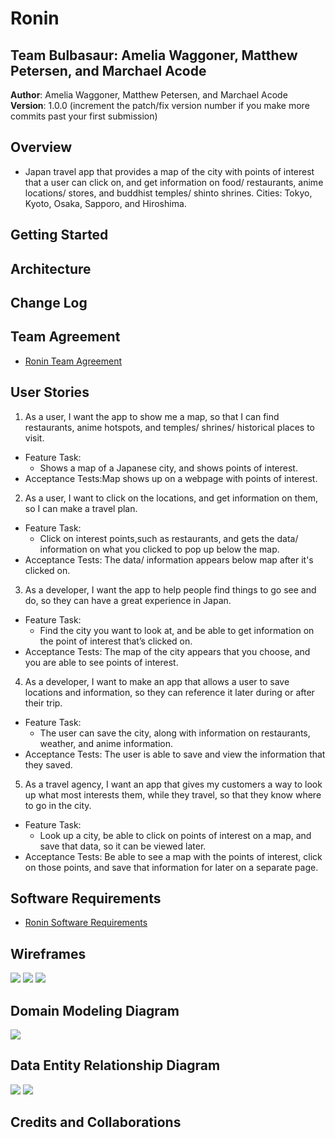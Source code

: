 # Ronin

## Team Bulbasaur: Amelia Waggoner, Matthew Petersen, and Marchael Acode

**Author**: Amelia Waggoner, Matthew Petersen, and Marchael Acode
**Version**: 1.0.0 (increment the patch/fix version number if you make more commits past your first submission)

## Overview

- Japan travel app that provides a map of the city with points of interest that a user can click on, and get information on food/ restaurants, anime locations/ stores, and buddhist temples/ shinto shrines. Cities: Tokyo, Kyoto, Osaka, Sapporo, and Hiroshima.

## Getting Started

<!-- What are the steps that a user must take in order to build this app on their own machine and get it running? -->

## Architecture

<!-- Provide a detailed description of the application design. What technologies (languages, libraries, etc) you're using, and any other relevant design information. -->

## Change Log

<!-- Use this area to document the iterative changes made to your application as each feature is successfully implemented. Use time stamps. Here's an examples:

01-01-2001 4:59pm - Application now has a fully-functional express server, with GET and POST routes for the book resource.-->

## Team Agreement

- [Ronin Team Agreement](https://docs.google.com/document/d/1cLYBMj_HbY7EV1TanZk2TsAMRs2BtXlf7VvJZbaeyOU/edit?usp=sharing)

## User Stories

1. As a user, I want the app to show me a map, so that I can find restaurants, anime hotspots, and temples/ shrines/ historical places to visit.
  - Feature Task:
    - Shows a map of a Japanese city, and shows points of interest.
  - Acceptance Tests:Map shows up on a webpage with points of interest.
2. As a user, I want to click on the locations, and get information on them, so I can make a travel plan.
  - Feature Task:
    - Click on interest points,such as restaurants, and gets the data/ information on what you clicked to pop up below the map.
  - Acceptance Tests: The data/ information appears below map after it's clicked on.
3. As a developer, I want the app to help people find things to go see and do, so they can have a great experience in Japan.
  - Feature Task:
    - Find the city you want to look at, and be able to get information on the point of interest that’s clicked on.
  - Acceptance Tests: The map of the city appears that you choose, and you are able to see points of interest.
4. As a developer, I want to make an app that allows a user to save locations and information, so they can reference it later during or after their trip.
  - Feature Task:
    - The user can save the city, along with information on restaurants, weather, and anime information.
  - Acceptance Tests: The user is able to save and view the information that they saved.
5. As a travel agency, I want an app that gives my customers a way to look up what most interests them, while they travel, so that they know where to go in the city.
  - Feature Task:
    - Look up a city, be able to click on points of interest on a map, and save that data, so it can be viewed later.
  - Acceptance Tests: Be able to see a map with the points of interest, click on those points, and save that information for later on a separate page.

## Software Requirements

- [Ronin Software Requirements](https://docs.google.com/document/d/1L4k0TuM-_SDBirR4NTd4fPVxbBrloRrbSZw6BaF9umc/edit?usp=sharing)

## Wireframes

<img src='img/wireframe-about-us-page.PNG'>
<img src='img/Wireframe-collection-page.PNG'>
<img src='img/wireframe-home-page.PNG'>

## Domain Modeling Diagram

<img src='img/domain-model.PNG'>

## Data Entity Relationship Diagram

<img src='img/wwrc.PNG'>
<img src='img/dataEntityDiagramRonin.PNG'>

## Credits and Collaborations

